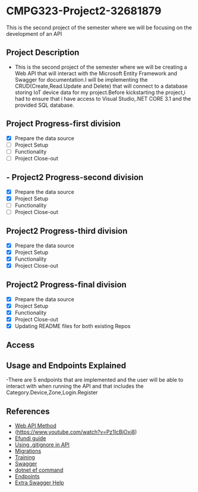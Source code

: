 # CMPG323-Project2-32681879
This is the second project of the semester where we will be focusing on the development of an API
## Project Description
- This is the second project of the semester where we will be creating a Web API that will interact with the Microsoft Entity Framework and Swagger for documentation.I will be implementing the CRUD(Create,Read.Update and Delete)  that will connect to a database storing
IoT device data for my project.Before kickstarting the project,i had to ensure that i have access to Visual Studio,.NET CORE 3.1 and the provided SQL database.

## Project Progress-first division
- [x] Prepare the data source
- [ ] Project Setup
- [ ] Functionality
- [ ] Project Close-out

## - Project2 Progress-second division
- [x] Prepare the data source
- [x] Project Setup
- [ ] Functionality
- [ ] Project Close-out

## Project2 Progress-third division
- [x] Prepare the data source
- [x] Project Setup
- [x] Functionality
- [x] Project Close-out

## Project2 Progress-final division
- [x] Prepare the data source
- [x] Project Setup
- [x] Functionality
- [x] Project Close-out
- [x] Updating README files for both existing Repos
## Access 
## Usage and Endpoints Explained 
-There are 5 endpoints that are implemented and the user will be able to interact with when running the API and that includes the Category.Device,Zone,Login.Register
## References
- [Web API Method](https://www.tutorialsteacher.com/webapi/implement-get-method-in-web-api)
- (https://www.youtube.com/watch?v=Pz1IcBjOxj8)
- [Efundi guide](https://efundi.nwu.ac.za/access/content/group/b4bd0272-e3c3-4151-b9ce-3888cdadc374/Training/ASP.NET%20Core%20security%20guidance%2025%20August.docx)
- [Using .gitignore in API](https://stackoverflow.com/questions/39289765/whats-the-common-practice-of-gitignore-for-aspnet-core-project)
- [Migrations](https://docs.microsoft.com/en-us/ef/core/managing-schemas/migrations/)
- [Training](https://docs.microsoft.com/en-us/training/modules/build-web-api-aspnet-core/)
- [Swagger](https://docs.microsoft.com/en-us/aspnet/core/tutorials/web-api-help-pages-using-swagger?view=aspnetcore-3.1)
- [dotnet ef command](https://www.entityframeworktutorial.net/efcore/create-model-for-existing-database-in-ef-core.aspx)
- [Endpoints](https://idratherbewriting.com/learnapidoc/docapis_resource_endpoints.html)
- [Extra Swagger Help](https://swagger.io/resources/articles/documenting-apis-with-swagger/)

